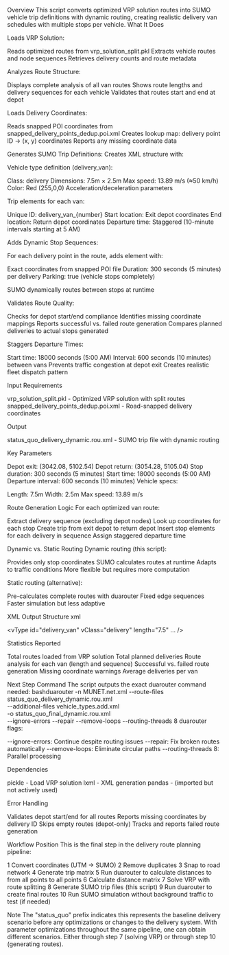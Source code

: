 Overview
This script converts optimized VRP solution routes into SUMO vehicle trip definitions with dynamic routing, creating realistic delivery van schedules with multiple stops per vehicle.
What It Does

Loads VRP Solution:

Reads optimized routes from vrp_solution_split.pkl
Extracts vehicle routes and node sequences
Retrieves delivery counts and route metadata


Analyzes Route Structure:

Displays complete analysis of all van routes
Shows route lengths and delivery sequences for each vehicle
Validates that routes start and end at depot


Loads Delivery Coordinates:

Reads snapped POI coordinates from snapped_delivery_points_dedup.poi.xml
Creates lookup map: delivery point ID → (x, y) coordinates
Reports any missing coordinate data


Generates SUMO Trip Definitions:
Creates XML structure with:

Vehicle type definition (delivery_van):

Class: delivery
Dimensions: 7.5m × 2.5m
Max speed: 13.89 m/s (≈50 km/h)
Color: Red (255,0,0)
Acceleration/deceleration parameters


Trip elements for each van:

Unique ID: delivery_van_{number}
Start location: Exit depot coordinates
End location: Return depot coordinates
Departure time: Staggered (10-minute intervals starting at 5 AM)




Adds Dynamic Stop Sequences:

For each delivery point in the route, adds <stop> element with:

Exact coordinates from snapped POI file
Duration: 300 seconds (5 minutes) per delivery
Parking: true (vehicle stops completely)


SUMO dynamically routes between stops at runtime


Validates Route Quality:

Checks for depot start/end compliance
Identifies missing coordinate mappings
Reports successful vs. failed route generation
Compares planned deliveries to actual stops generated


Staggers Departure Times:

Start time: 18000 seconds (5:00 AM)
Interval: 600 seconds (10 minutes) between vans
Prevents traffic congestion at depot exit
Creates realistic fleet dispatch pattern


Input Requirements

vrp_solution_split.pkl - Optimized VRP solution with split routes
snapped_delivery_points_dedup.poi.xml - Road-snapped delivery coordinates

Output

status_quo_delivery_dynamic.rou.xml - SUMO trip file with dynamic routing

Key Parameters

Depot exit: (3042.08, 5102.54)
Depot return: (3054.28, 5105.04)
Stop duration: 300 seconds (5 minutes)
Start time: 18000 seconds (5:00 AM)
Departure interval: 600 seconds (10 minutes)
Vehicle specs:

Length: 7.5m
Width: 2.5m
Max speed: 13.89 m/s

Route Generation Logic
For each optimized van route:

Extract delivery sequence (excluding depot nodes)
Look up coordinates for each stop
Create trip from exit depot to return depot
Insert stop elements for each delivery in sequence
Assign staggered departure time

Dynamic vs. Static Routing
Dynamic routing (this script):

Provides only stop coordinates
SUMO calculates routes at runtime
Adapts to traffic conditions
More flexible but requires more computation

Static routing (alternative):

Pre-calculates complete routes with duarouter
Fixed edge sequences
Faster simulation but less adaptive

XML Output Structure
xml<?xml version='1.0' encoding='UTF-8'?>
<routes>
  <!-- Comment with statistics -->
  
  <vType id="delivery_van" vClass="delivery" length="7.5" ... />
  
  <trip id="delivery_van_0" type="delivery_van" depart="18000"
        fromXY="3042.08,5102.54" toXY="3054.28,5105.04">
    <stop x="2156.78" y="4523.45" duration="300" parking="true"/>
    <stop x="2789.34" y="4612.89" duration="300" parking="true"/>
    <!-- More stops... -->
  </trip>
  
  <!-- More vehicles... -->
</routes>
Statistics Reported

Total routes loaded from VRP solution
Total planned deliveries
Route analysis for each van (length and sequence)
Successful vs. failed route generation
Missing coordinate warnings
Average deliveries per van


Next Step Command
The script outputs the exact duarouter command needed:
bashduarouter -n MUNET.net.xml --route-files status_quo_delivery_dynamic.rou.xml \
  --additional-files vehicle_types.add.xml \
  -o status_quo_final_dynamic.rou.xml \
  --ignore-errors --repair --remove-loops --routing-threads 8
duarouter flags:

--ignore-errors: Continue despite routing issues
--repair: Fix broken routes automatically
--remove-loops: Eliminate circular paths
--routing-threads 8: Parallel processing

Dependencies

pickle - Load VRP solution
lxml - XML generation
pandas - (imported but not actively used)

Error Handling

Validates depot start/end for all routes
Reports missing coordinates by delivery ID
Skips empty routes (depot-only)
Tracks and reports failed route generation

Workflow Position
This is the final step in the delivery route planning pipeline:

1 Convert coordinates (UTM → SUMO)
2 Remove duplicates
3 Snap to road network
4 Generate trip matrix
5 Run duarouter to calculate distances to from all points to all points
6 Calculate distance matrix
7 Solve VRP with route splitting
8 Generate SUMO trip files (this script)
9 Run duarouter to create final routes
10 Run SUMO simulation without background traffic to test (if needed)

Note
The "status_quo" prefix indicates this represents the baseline delivery scenario before any optimizations or changes to the delivery system. With parameter optimizations throughout the same pipeline, one can obtain different scenarios. Either through step 7 (solving VRP) or through step 10 (generating routes).
